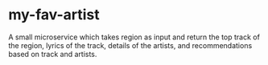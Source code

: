 # my-fav-artist
A small microservice which takes region as input and return the top track of the region, lyrics of the track, details of the artists, and recommendations based on track and artists.
